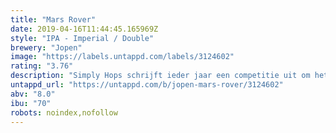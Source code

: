 ```yaml
---
title: "Mars Rover"
date: 2019-04-16T11:44:45.165969Z
style: "IPA - Imperial / Double"
brewery: "Jopen"
image: "https://labels.untappd.com/labels/3124602"
rating: "3.76"
description: "Simply Hops schrijft ieder jaar een competitie uit om het mooiste bier te maken met een underdog hop. Aan craft bierbrouwers de taak om het te verwerken in een mooi bier. De ‘underdog’ onder de hopsoorten, Comet, speelt de hoofdrol in dit bier. Verder hebben we aan de DIPA rood fruit toegevoegd. Tonen van perzik, citrus en rood fruit met een stevige moutbasis."
untappd_url: "https://untappd.com/b/jopen-mars-rover/3124602"
abv: "8.0"
ibu: "70"
robots: noindex,nofollow
---
```

